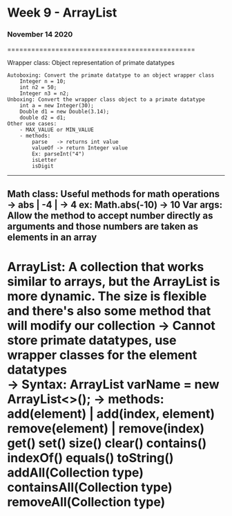 # Week 9 - ArrayList 
### November 14 2020
===============================================

Wrapper class: Object representation of primate datatypes 
    
    Autoboxing: Convert the primate datatype to an object wrapper class
        Integer n = 10;
        int n2 = 50;
        Integer n3 = n2;
    Unboxing: Convert the wrapper class object to a primate datatype
        int a = new Integer(30);
        Double d1 = new Double(3.14);
        double d2 = d1;
    Other use cases:
        - MAX_VALUE or MIN_VALUE
        - methods: 
            parse   -> returns int value
            valueOf -> return Integer value
            Ex: parseInt("4")
            isLetter
            isDigit 
---------------------------------------------------------------
Math class: Useful methods for math operations
                -> abs   | -4 | -> 4
        ex: Math.abs(-10) -> 10
Var args: Allow the method to accept number directly as arguments and those numbers are taken as elements in an array 
---------------------------------------------------------------
ArrayList: A collection that works similar to arrays, but the ArrayList is more dynamic. The size is flexible and there's also some method that will modify our collection
    -> Cannot store primate datatypes, use wrapper classes for the element datatypes  
    -> Syntax:
        ArrayList <dataTypeOfElements> varName = new ArrayList<>();
    -> methods:
        add(element) | add(index, element)
        remove(element) | remove(index)
        get()
        set()
        size() 
        clear()
        contains()
        indexOf()
        equals()
        toString()
        addAll(Collection type)
        containsAll(Collection type)
        removeAll(Collection type)
===============================================
